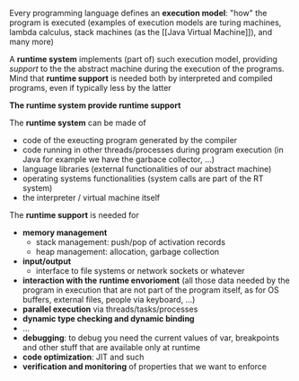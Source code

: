 Every programming language defines an **execution model**: "how" the program is executed (examples of execution models are turing machines, lambda calculus, stack machines (as the [[Java Virtual Machine]]), and many more)

A **runtime system** implements (part of) such execution model, providing *support* to the the abstract machine during the execution of the programs. 
Mind that **runtime support** is needed both by interpreted and compiled programs, even if typically less by the latter

**The runtime system provide runtime support**

The **runtime system** can be made of
- code of the exeucting program generated by the compiler
- code running in other threads/processes during program execution (in Java for example we have the garbace collector, ...)
- language libraries (external functionalities of our abstract machine)
- operating systems functionalities (system calls are part of the RT system)
- the interpreter / virtual machine itself 

The **runtime support** is needed for
- **memory management**
	- stack management: push/pop of activation records
	- heap management: allocation, garbage collection
- **input/output**
	- interface to file systems or network sockets or whatever
- **interaction with the** **runtime envorioment** (all those data needed by the program in execution that are not part of the program itself, as for OS buffers, external files, people via keyboard, ...)
- **parallel execution** via threads/tasks/processes
- **dynamic type checking and dynamic binding**
- ...
- **debugging**: to debug you need the current values of var, breakpoints and other stuff that are available only at runtime
- **code optimization**: JIT and such
- **verification and monitoring** of properties that we want to enforce


